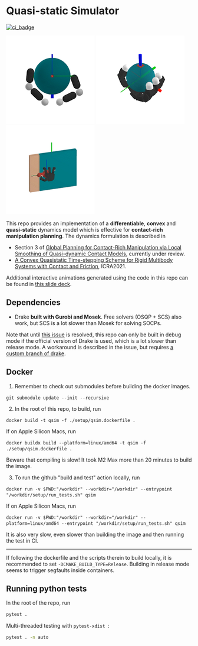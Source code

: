 # Quasi-static Simulator
[![ci_badge](https://github.com/pangtao22/quasistatic_simulator/actions/workflows/ci.yml/badge.svg)](https://github.com/pangtao22/quasistatic_simulator/actions)

![](/media/planar_hand.gif) ![](/media/allegro_hand_ball.gif) ![](/media/allegro_hand_door.gif)

This repo provides an implementation of a **differentiable**, **convex** and **quasi-static** dynamics model which is effective for **contact-rich manipulation planning**. The dynamics formulation is described in
- Section 3 of [Global Planning for Contact-Rich Manipulation via
Local Smoothing of Quasi-dynamic Contact Models](https://arxiv.org/abs/2206.10787), currently under review.
- [A Convex Quasistatic Time-stepping Scheme for Rigid Multibody Systems with Contact and Friction](http://groups.csail.mit.edu/robotics-center/public_papers/Pang20b.pdf), ICRA2021.

Additional interactive animations generated using the code in this repo can be found in [this slide deck](https://slides.com/pang/deck-28a801).

## Dependencies
- Drake **built with Gurobi and Mosek**. Free solvers (OSQP + SCS) also work, but SCS is a lot slower than Mosek for solving SOCPs.

Note that until [this issue](https://github.com/RobotLocomotion/drake-external-examples/issues/216) is resolved, this repo can only be built in debug mode if the official version of Drake is used, which is a lot slower than release mode. A workaround is described in the issue, but requires [a custom branch of drake](https://github.com/pangtao22/drake/tree/my_main).


## Docker
1. Remember to check out submodules before building the docker images.
```
git submodule update --init --recursive
```

2. In the root of this repo, to build, run
```
docker build -t qsim -f ./setup/qsim.dockerfile .
```

If on Apple Silicon Macs, run
```
docker buildx build --platform=linux/amd64 -t qsim -f ./setup/qsim.dockerfile .
```
Beware that compiling is slow! It took M2 Max more than 20 minutes to build the
image.

3. To run the github "build and test" action locally, run
```
docker run -v $PWD:"/workdir" --workdir="/workdir" --entrypoint "/workdir/setup/run_tests.sh" qsim
```
If on Apple Silicon Macs, run
```
docker run -v $PWD:"/workdir" --workdir="/workdir" --platform=linux/amd64 --entrypoint "/workdir/setup/run_tests.sh" qsim
```
It is also very slow, even slower than building the image and then running
the test in CI.

---
If following the dockerfile and the scripts therein to build locally, it is
recommended to set `-DCMAKE_BUILD_TYPE=Release`. Building in release mode
seems to trigger segfaults inside containers.

## Running python tests
In the root of the repo, run
```bash
pytest .
```
Multi-threaded testing with `pytest-xdist `:
```bash
pytest . -n auto
```
